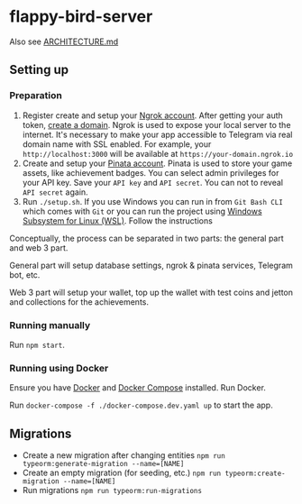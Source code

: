 # flappy-bird-server

Also see [ARCHITECTURE.md](/ARCHITECTURE.md)

## Setting up

### Preparation
1. Register create and setup your [Ngrok account](https://dashboard.ngrok.com/get-started/your-authtoken). After getting your auth token, [create a domain](https://dashboard.ngrok.com/cloud-edge/domains). Ngrok is used to expose your local server to the internet. It's necessary to make your app accessible to Telegram via real domain name with SSL enabled. For example, your `http://localhost:3000` will be available at `https://your-domain.ngrok.io`
1. Create and setup your [Pinata account](https://app.pinata.cloud/developers/api-keys). Pinata is used to store your game assets, like achievement badges. You can select admin privileges for your API key. Save your `API key` and `API secret`. You can not to reveal `API secret` again.
1. Run `./setup.sh`. If you use Windows you can run in from `Git Bash CLI` which comes with `Git` or you can run the project using [Windows Subsystem for Linux (WSL)](https://learn.microsoft.com/en-us/windows/wsl/install). Follow the instructions

Conceptually, the process can be separated in two parts: the general part and web 3 part.

General part will setup database settings, ngrok & pinata services, Telegram bot, etc.

Web 3 part will setup your wallet, top up the wallet with test coins and jetton and collections for the achievements.

### Running manually

Run `npm start`.

### Running using Docker

Ensure you have [Docker](https://docs.docker.com/get-docker/) and [Docker Compose](https://docs.docker.com/compose/install/) installed. Run Docker.

Run `docker-compose -f ./docker-compose.dev.yaml up` to start the app.

## Migrations

* Create a new migration after changing entities `npm run typeorm:generate-migration --name=[NAME]`
* Create an empty migration (for seeding, etc.) `npm run typeorm:create-migration --name=[NAME]`
* Run migrations `npm run typeorm:run-migrations`
